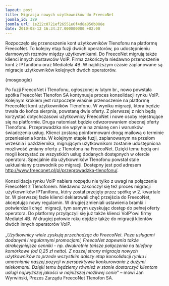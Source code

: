 ```yaml
---
layout: post
title: Migracja nowych użytkowników do FreecoNet
joomla_id: 389
joomla_url: 1e222c8721ef26551e6f4d8a850b088e
date: 2010-08-12 16:34:27.000000000 +02:00
---
```

Rozpoczęło się przenoszenie kont użytkownik&oacute;w Tlenofonu na platformę FreecoNet. To kolejny etap fuzji dw&oacute;ch operator&oacute;w, po udostępnieniu darmowych rozm&oacute;w między użytkownikami. Do FreecoNet migrują także klienci innych dostawc&oacute;w VoIP. Firma zakończyła niedawno przenoszenie kont z IPTanifonu oraz Mediatela 4B. W najbliższym czasie zaplanowane są migracje użytkownik&oacute;w kolejnych dw&oacute;ch operator&oacute;w.<p>{mosgoogle}</p><p>Po fuzji FreecoNet i Tlenofonu, ogłoszonej w lutym br., nowo powstała sp&oacute;łka FreecoNet Tlenofon SA kontynuuje proces konsolidacji rynku VoIP. Kolejnym krokiem jest rozpoczęte właśnie przenoszenie na platformę FreecoNet kont użytkownik&oacute;w Tlenofonu. W wyniku migracji, kt&oacute;ra będzie trwała do końca sierpnia, powstaną dwie oferty. Z pierwszej z nich będą korzystać dotychczasowi użytkownicy FreecoNet i nowe osoby rejestrujące się na platformie. Druga natomiast będzie odwzorowaniem obecnej oferty Tlenofonu. Przeprowadzka nie wpłynie na zmianę cen i warunk&oacute;w świadczenia usług. Klienci zostaną poinformowani drogą mailową o terminie przeniesienia konta. W kolejnym etapie fuzji, zaplanowanym na przełom września i października, migrującym użytkownikom zostanie udostępniona możliwość zmiany oferty z Tlenofonu na FreecoNet. Dzięki temu będą oni mogli korzystać ze wszystkich usług dodanych dostępnych w ofercie operatora. Specjalnie dla użytkownik&oacute;w Tlenofonu powstał stale uaktualniany przewodnik po migracji. Dostępny jest pod adresem <a href="http://www.freeconet.pl/pl/przeprowadzka-tlenofonu/" target="_blank">http://www.freeconet.pl/pl/przeprowadzka-tlenofonu/</a>.<br /><br />Konsolidacja rynku VoIP nabiera rozpędu nie tylko z uwagi na połączenie FreecoNet z Tlenofonem. Niedawno zakończył się też proces migracji użytkownik&oacute;w IPTanifonu, kt&oacute;ry został przejęty przez sp&oacute;łkę w 2. kwartale br. W pierwszej fazie klienci deklarowali chęć przejścia do FreecoNet, akceptując nowy regulamin. W drugiej zmieniali ustawienia bramki i potwierdzali chęć&nbsp; migracji, tym samym uzyskując dostęp do pełnej oferty operatora. Do platformy przyłączyli się już także klienci VoIP&#39;owi firmy Mediatel 4B. W drugiej połowie roku dojdzie także do migracji klient&oacute;w dw&oacute;ch innych operator&oacute;w VoIP.<br /><br />&bdquo;<em>Użytkownicy wiele zyskują przechodząc do FreecoNet. Poza usługami dodanymi i regularnymi promocjami, FreecoNet zapewnia także atrakcyjniejsze cenniki - np. dwukrotnie tańsze połączenia na telefony kom&oacute;rkowe (od 0,25 zł netto). Z naszej strony migracja nowych użytkownik&oacute;w to przede wszystkim dalszy etap konsolidacji rynku i umacnianie naszej pozycji w perspektywie konkurowania z dużymi telekomami. Dzięki temu będziemy r&oacute;wnież w stanie dostarczyć klientom usługi najwyższej jakości w najniższej możliwej cenie</em>&rdquo; &ndash; m&oacute;wi Jan Wyrwiński, Prezes Zarządu FreecoNet Tlenofon SA. </p>
